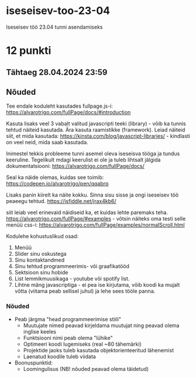 # iseseisev-too-23-04
Iseseisev töö 23.04 tunni asendamiseks

# 12 punkti

## Tähtaeg 28.04.2024 23:59

## Nõuded

Tee endale koduleht kasutades fullpage.js-i: https://alvarotrigo.com/fullPage/docs/#introduction

Kasuta lisaks veel 3 vabalt valitud javascripti teeki (library) - võib ka tunnis tehtud näiteid kasutada. Ära kasuta raamistikke (framework).
Leiad näiteid siit, et mida kasutada: https://kinsta.com/blog/javascript-libraries/ - kindlasti on veel neid, mida saab kasutada. 

Inimestel tekkis probleeme tunni asemel oleva iseseisva tööga ja tundus keeruline. Tegelikult mdagi keerulist ei ole ja tuleb lihtsalt jälgida dokumentatsiooni:
https://alvarotrigo.com/fullPage/docs/

Seal ka näide olemas, kuidas see toimib:
https://codepen.io/alvarotrigo/pen/qqabrp

Lisaks panin kiirelt ka näite kokku. Sinna sisu sisse ja ongi iseseisev töö peaeegu tehtud.
https://jsfiddle.net/jrax4kb6/

siit leiab veel erinevaid näidiseid ka, et kuidas lehte paremaks teha.
https://alvarotrigo.com/fullPage/#examples - võtsin näiteks oma testi selle menüü css-i:
https://alvarotrigo.com/fullPage/examples/normalScroll.html

Kodulehe kohustuslikud osad: 
1. Menüü
2. Slider sinu oskustega
3. Sinu kontaktandmed
4. Sinu tehtud programmeerimis- või graafikatööd
5. Sektsioon sinu hobide 
6. List lemmikmuusikaga - youtube või spotify list.
7. Lihtne mäng javascriptiga - ei pea ise kirjutama, võib koodi ka mujalt võtta (viitama peab sellisel juhul) ja lehe sees tööle panna. 

### Nõuded

* Peab järgma "head programmeerimise stiili"
    * Muutujate nimed peavad kirjeldama muutujat ning peavad olema inglise keeles
    * Funktsiooni nimi peab olema "lühike"
    * Optimeeri koodi lugemiseks (real ~80 tähemärki)
    * Projektide jaoks tuleb kasutada objektorienteeritud lähenemist
    * Laenatud koodile tuleb viidata
* Boonuspunktid:
    * Loomingulisus (NB! nõuded peavad olema täidetud)




